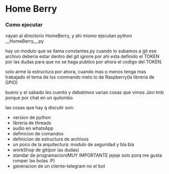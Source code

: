 <div>
	<h1>Home Berry</h2>
</div>
<div>
	<div>
		<h3>Como ejecutar</h3>
		<p>vayan al directorio HomeBerry, y ahi mismo ejecutan python __HomeBerry__.py</p>
	</div>
	<div>
		<p>hay un modulo que se llama constantes.py cuando lo subamos a git ese archivo deberia estar dentro del git ignore por ahi esta definido el TOKEN por las dudas para que no se haga publico por ahora el codigo del TOKEN.</p>
		<p>solo arme la estructura por ahora, cuando mas o menos tenga mas trabajado el tema de los commando meto lo de Raspberry(la libreria de GPIO)</p>
		<p>bueno y el sabado les cuento y debatimos varias cosas que vimos Javi tmb porque por chat en un quilombo</p>
		<p>las cosas que hay q discutir son:</p>
		<ul>
			<li>version de python</li>
			<li>libreria de threads</li>
			<li>audio en whatsApp</li>
			<li>definicion de comandos</li>
			<li>definicion de estructura de archivos</li>
			<li>un poco de la arquitectura: modulo de seguridad y bla bla</li>
			<li>workShop de git(por las dudas)</li>
			<li>standar de programacion(MUY IMPORTANTE jejeje solo porq me gusta romper las bolas :P)</li>
			<li>generacion de un cliente-telegram no el bot</li>
		</ul>
	</div>
</div>